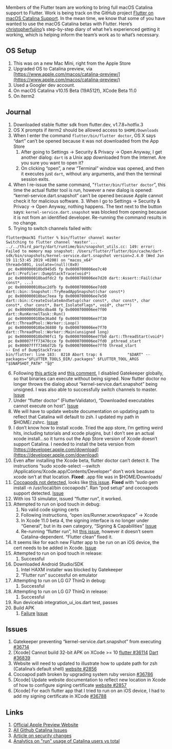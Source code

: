 Members of the Flutter team are working to bring full macOS Catalina support to Flutter. Work is being track on the GitHub project [Flutter on macOS Catalina Support](https://github.com/orgs/flutter/projects/4?add_cards_query=is%3Aopen). In the mean time, we know that some of you have wanted to use the macOS Catalina betas with Flutter. Here’s [christopherfujino](http://www.github.com/christopherfujino)’s step-by-step diary of what he’s experienced getting it working, which is helping inform the team’s work as to what’s necessary.

## OS Setup

1. This was on a new Mac Mini, right from the Apple Store
1. Upgraded OS to Catalina preview, via [https://www.apple.com/macos/catalina-preview/](https://www.apple.com/macos/catalina-preview/)
1. Used a Googler dev account.
1. On macOS Catalina v10.15 Beta (19A512f), XCode Beta 11.0
1. On iterm2

## Journal

1. Downloaded stable flutter sdk from flutter.dev, v1.7.8+hotfix.3
2. OS X prompts if iterm2 should be allowed access to `$HOME/Downloads`
3. When I enter the command `flutter/bin/flutter doctor`, OS X says “dart” can’t be opened because it was not downloaded from the App Store
    1. After going to Settings -> Security & Privacy -> Open Anyway, I get another dialog: `dart` is a Unix app downloaded from the Internet. Are you sure you want to open it?
    2. On clicking “open”, a new “Terminal” window was opened, and then it executes just `dart`, without any arguments, and then the terminal session exits.
4. When I re-issue the same command, “`flutter/bin/flutter doctor`”, this time the actual flutter tool is run, however a new dialog is opened: “kernel-service.dart.snapshot” can’t be opened because Apple cannot check it for malicious software.
    3. When I go to Settings -> Security & Privacy -> Open Anyway, nothing happens. The text next to the button says: `kernel-service.dart.snapshot` was blocked from opening because it is not from an identified developer. Re-running the command results in no change.
5. Trying to switch channels failed with: 
```
flutter@macN1 flutter % bin/flutter channel master
Switching to flutter channel 'master'...
../../third_party/dart/runtime/bin/snapshot_utils.cc: 149: error: Failed to memory map snapshot: /Users/flutter/flutter/bin/cache/dart-sdk/bin/snapshots/kernel-service.dart.snapshot version=2.4.0 (Wed Jun 19 11:53:45 2019 +0200) on "macos_x64"
thread=5891, isolate=(null)(0x0)
 pc 0x000000010bd945d5 fp 0x0000700006ee7c40 dart::Profiler::DumpStackTrace(void*)
 pc 0x000000010badfdc2 fp 0x0000700006ee7d20 dart::Assert::Fail(char const*, ...)
 pc 0x000000010bac2dfb fp 0x0000700006ee7dd0 dart::bin::Snapshot::TryReadAppSnapshot(char const*)
 pc 0x000000010bac7eea fp 0x0000700006ee7e50 dart::bin::CreateIsolateAndSetup(char const*, char const*, char const*, char const*, Dart_IsolateFlags*, void*, char**)
 pc 0x000000010bcdba48 fp 0x0000700006ee7f00 dart::RunKernelTask::Run()
 pc 0x000000010be36a0d fp 0x0000700006ee7f30 dart::ThreadPool::Worker::Loop()
 pc 0x000000010be36880 fp 0x0000700006ee7f70 dart::ThreadPool::Worker::Main(unsigned long)
 pc 0x000000010bd90fc1 fp 0x0000700006ee7fb0 dart::ThreadStart(void*)
 pc 0x00007fff73470cce fp 0x0000700006ee7fd0 _pthread_start
 pc 0x00007fff7346d72b fp 0x0000700006ee7ff0 thread_start
-- End of DumpStackTrace
bin/flutter: line 183:  8210 Abort trap: 6           "$DART" --packages="$FLUTTER_TOOLS_DIR/.packages" $FLUTTER_TOOL_ARGS "$SNAPSHOT_PATH" "$@"
```
6. Following [this article](https://www.imore.com/how-open-apps-unidentified-developers-mac) and [this comment](https://github.com/flutter/flutter/issues/33890#issuecomment-505160047), I disabled Gatekeeper globally, so that binaries can execute without being signed. Now flutter doctor no longer throws the dialog about “kernel-service.dart.snapshot” being unsigned. I was also able to successfully switch channels to master. [Issue](#bookmark=id.25e6jsylorxh)
7. Under “flutter doctor” (FlutterValidator), “Downloaded executables cannot execute on host”. [Issue](#bookmark=id.7mbconxtxa5o)
8. We will have to update website documentation on updating path to reflect that Catalina will default to zsh. I updated my path in $HOME/.zshrc. [Issue](#bookmark=id.f2ofxa8u7wdj)
9. I don’t know how to install xcode. Tried the app store, I’m getting weird hits, including tutorials and xcode plugins, but I don’t see an actual xcode install...so it turns out the App Store version of Xcode doesn’t support Catalina. I needed to install the beta version from [https://developer.apple.com/download](https://developer.apple.com/download)
10. Even after installing the Xcode beta, flutter doctor can’t detect it. The instructions “sudo xcode-select --switch /Applications/Xcode.app/Contents/Developer” don’t work because xcode isn’t at that location. **Fixed**: .app file was in $HOME/Downloads/
11. [Cocoapods not detected](https://paste.googleplex.com/5337691329658880), looks like [this issue](https://github.com/CocoaPods/CocoaPods/issues/6898). **Fixed** with “sudo gem install -n /usr/local/bin cocoapods”. Ran “pod setup” and cocoapods support detected. [Issue](#bookmark=id.cmv5tr1c75c2)
12. With ios 13 simulator, issued “flutter run”, it worked.
13. Attempted to run on ipod touch in debug:
    1. No valid code signing certs
    1. Following instructions, “open ios/Runner.xcworkspace” -> Xcode
    1. In Xcode 11.0 beta 4, the signing interface is no longer under “General”, but in its own category, “Signing & Capabilities” [Issue](#bookmark=id.ytjcs6eq4hd6)
    1. Re-running “flutter run”, hit [this issue](https://github.com/flutter/flutter/issues/35989), however it doesn’t seem Catalina-dependent. “Flutter clean” fixed it.
14. It seems like for each new Flutter app to be run on an iOS device, the cert needs to be added in Xcode. [Issue](#bookmark=id.yem94kf91g67)
15. Attempted to run on ipod touch in release:
    1. Successful
16. Downloaded Android Studio/SDK
    1. Intel HAXM installer was blocked by Gatekeeper
    1. “Flutter run” successful on emulator
17. Attempting to run on LG G7 ThinQ in debug:
    1. Successful
18. Attempting to run on LG G7 ThinQ in release:
    1. Successful
19. Run devicelab integration_ui_ios.dart test, passes
20. Build APK
    1. [Failure](https://paste.googleplex.com/4621858055913472) [Issue](#bookmark=id.7mbconxtxa5o)


## Issues

1. Gatekeeper preventing “kernel-service.dart.snapshot” from executing [#36714](https://github.com/flutter/flutter/issues/36714)
2. [Xcode] Cannot build 32-bit APK on XCode >= 10 [flutter #36114](https://github.com/flutter/flutter/issues/36114) [Dart #36839](https://github.com/dart-lang/sdk/issues/36839)
3. Website will need to updated to illustrate how to update path for zsh (Catalina’s default shell) [website #2856](https://github.com/flutter/website/issues/2856)
4. Cocoapod path broken by upgrading system ruby version [#36786](https://github.com/flutter/flutter/issues/36786)
5. [Xcode] Update website documentation to reflect new location in Xcode of how to configure signing certificate [website #2857](https://github.com/flutter/website/issues/2857)
6. [Xcode] For each flutter app that I tried to run on an iOS device, I had to add my signing certificate in XCode [#36788](https://github.com/flutter/flutter/issues/36788)

## Links
1. [Official Apple Preview Website](https://www.apple.com/macos/catalina-preview/)
2. [All Github Catalina Issues](https://github.com/flutter/flutter/issues?q=is%3Aopen+is%3Aissue+label%3A%E2%80%8E%E2%80%8D%F0%9F%92%BBplatform-catalina)
3. [Article on security changes](https://www.cnet.com/news/6-macos-catalina-security-changes-from-apple-coming-this-fall/)
4. [Analytics on "run" usage of Catalina users vs total](https://analytics.google.com/analytics/web/#/report/app-content-pages/a67589403w118070018p123509034/explorer-table.plotKeys=%5B%5D&explorer-table.rowCount=10&_r.drilldown=analytics.contentDescription:run&_.useg=userXdHHlEdERVe-Do4CY8LIzA,builtin13&explorer-graphOptions.clearCompareConcept=true)
